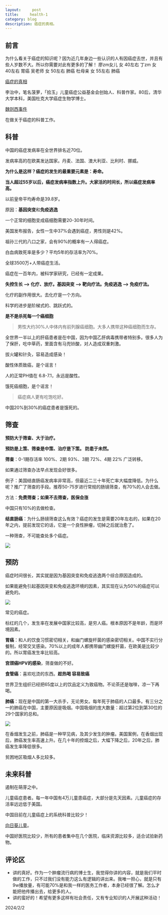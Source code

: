 ```yaml
---
layout:     post
title:     health-1
category: blog
description: 癌症的真相。
---
```

## 前言
为什么看关于癌症的知识呢？因为近几年身边一些认识的人有因癌症去世，并且有些人岁数不大。所以你需要对此有更多的了解！
廖zm女儿  女 40左右 
丁zm   女   40左右 胃癌
吴老师  女   50左右 肺癌
杜母亲  女   55左右 肺癌

[癌症的真相](https://www.youtube.com/watch?v=fwSgoUOxeLQ&ab_channel=%E4%B8%80%E5%B8%ADYiXi)

李治中，笔名菠萝，「拾玉」儿童癌症公益基金会创始人、科普作家。80后，清华大学本科，美国杜克大学癌症生物学博士。 

[魏则西事件](https://zh.wikipedia.org/wiki/%E9%AD%8F%E5%88%99%E8%A5%BF%E4%BA%8B%E4%BB%B6)

在做关于癌症的科普工作。

## 科普

中国的癌症发病率在全世界排名近70位。

发病率高的在欧美发达国家。丹麦、法国、澳大利亚、比利时、挪威。

**为什么是这样？癌症的发生的最重要元素是：寿命。**

**当人超过55岁以后，癌症发病率指数上升。大家活的时间长，所以癌症发病率高。**

以前皇帝平均寿命是39.8岁。

原因：**基因突变**和**免疫逃逸**

一个正常的细胞变成癌细胞需要20-30年时间。

美国发布报告，女性一生中37%会遇到癌症，男性则是42%。

祖孙三代的八口之家，会有90%的概率有一人得癌症。

白血病致死率是多少？平均5年的存活率为70%。

全球3500万+人带癌症生活。

癌症在一百年内，被科学家研究，已经有一定成果。

**失控生长 --> 化疗、放疗。基因突变 --> 靶向疗法。免疫逃逸 --> 免疫疗法。**

化疗的副作用很大。去化疗是一个方向。

科学的进步是阶梯式的、跳跃式的。

**是不是杀死每一个癌细胞**

> 男性大约30%人中体内有前列腺癌细胞。大多人携带这种癌细胞而生存。

全世界一半以上的肝癌患者是在中国，因为中国乙肝病毒携带者特别多。很多人为了保肝，吃中草药，里面含有马兜铃酸，对人造成双重刺激。

拔火罐和针灸，容易造成感染！

酸性体质致癌，是个谣言！

人的正常PH值在 6.8-7.1，永远是酸性。

饿死癌细胞，是个谣言！

> 癌症病人更有吃饱吃好。

中国20%到30%的癌症患者是饿死的。

## 筛查

**预防大于筛查、大于治疗。**

**预防是上策、筛查是中策、治疗是下策。 防患于未然。**

**筛查**：0-1期存活率 100%、2期 93%、3期 72%、4期 22% 广泛转移。

如果通过筛查办法早点发现会好很多。

例子：美国结直肠癌发病率非常高，但最近二三十年死亡率大幅度降低。为什么呢？推广了筛查的手段。推荐50-75岁进行常规的肠镜筛查，有70%的人会去做。

方法：**免费筛查；如果不去筛查，医保会涨**

中国只有10%的去做检查。

**结直肠癌**：为什么肠镜筛查这么有效？癌症的发生是需要20年左右的，如果在20年之内，提前发现它的话，它是一个良性肿瘤，切掉之后就治愈了。

一种筛查，不可能查处多个癌症。

![](https://2022-1258195556.cos.ap-nanjing.myqcloud.com/2024-02-01_21.33.55.png)

## 预防

癌症时间很长，其实就是因为基因突变和免疫逃逸两个综合原因造成的。

如果能避免引起基因突变和免疫逃逸环境的因素，其实现在认为50%的癌症可以避免的。

![](https://2022-1258195556.cos.ap-nanjing.myqcloud.com/2024-02-01_21.45.13.png)

常见的癌症。

标红的几个，发生率在发展中国家比较高，是穷人癌。根本原因不是年龄，而是环境因素。

**胃癌**：和人的饮食习惯密切相关，和幽门螺旋杆菌的感染密切相关。中国不实行分餐制，经常交叉感染。70%以上的成年人都携带幽门螺旋杆菌，在欧美是比较少的。所以胃癌发生率比较高。

**宫颈癌HPV的感染**，筛查做的不好。

**食管癌**：喜欢吃烫的东西。**趁热喝 容易致癌**

世界卫生组织已经把65度以上的饮品定义为致癌物。不论茶还是咖啡，凉一下再喝。

**肺癌**：现在是中国的第一大杀手，无论男女。每年死于肺癌的人口最多。有三分之一的肺癌在中国，主要原因是吸烟。中国吸烟的庞大数量：超过第2位到第30位的29个国家的总和。

![](https://2022-1258195556.cos.ap-nanjing.myqcloud.com/iShot_2024-02-01_21.47.44.png)

在香烟发生之前，肺癌是一种罕见病，及其少发生的肿瘤。美国案例，在香烟出现后，肺癌发生率高速上升。在几十年的控烟之后，大幅下降之后，20年之后，肺癌发生率降低很多。

贫困地区吸烟人多比较多。

## 未来科普

遏制在萌芽之中。

儿童癌症患者。每一年中国有4万儿童患癌症，大部分是先天因素。儿童癌症的存活率远远低于美国。

中国目前在儿童癌症上的系统科普比较少！

[向日葵儿童](https://www.curekids.cn/)。

中国好医院比较少，所有的患者集中在几个医院，临床资源比较多，适合试验新药物。

## 评论区

- 讲的真好。作为一个肿瘤流行病的博士生，我觉得你讲的内容，就是我们平时做的工作，只不过我们没有能力这么有逻辑的讲出来。我唯一担心，就是只有9w播放量，有可能70%是和我一样的医务工作者，本身已经很了解。怎么才能把他传播出去，给更多的人。
- 讲的蛮好的！希望有更多这样有社会责任，又有专业知识的人开展这种活动！

2024/2/2
